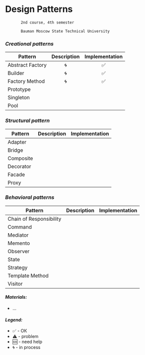 # Design Patterns


           2nd course, 4th semester

           Bauman Moscow State Technical University

 ### <i>Creational patterns</i>

 |  Pattern |     Description     |      Implementation     |
| ------------- |:-------------:|:-------------:|
|Abstract Factory| 🌀 |✅ |
|Builder| 🌀 |✅|
|Factory Method|🌀|✅|
|Prototype||
|Singleton||
|Pool||

 ### <i>Structural pattern</i>

 |  Pattern |     Description     |      Implementation     |
| ------------- |:-------------:|:-------------:|
|Adapter||
|Bridge||
|Composite||
|Decorator||
|Facade||
|Proxy||

 ### <i> Behavioral patterns</i>

 |  Pattern |     Description     |      Implementation     |
| ------------- |:-------------:|:-------------:|
|Chain of Responsibility||
|Command||
|Mediator||
|Memento||
|Observer||
|State||
|Strategy||
|Template Method||
|Visitor||


#### <i>Materials:</i>
<ul>
<li>...
</ul>

#### <i>Legend:</i>
<ul>
<li>✅ - ОК
<li>⚠️ - problem
<li>🆘 - need help
<li>🌀 - in process
</ul>
